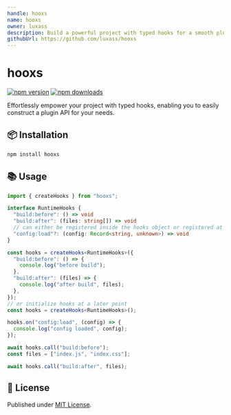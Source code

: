 ```yaml
---
handle: hooxs
name: hooxs
owner: luxass
description: Build a powerful project with typed hooks for a smooth plugin API. ✨
githubUrl: https://github.com/luxass/hooxs
---
```


# hooxs

[![npm version][npm-version-src]][npm-version-href]
[![npm downloads][npm-downloads-src]][npm-downloads-href]

Effortlessly empower your project with typed hooks, enabling you to easily construct a plugin API for your needs.

## 📦 Installation

```sh
npm install hooxs
```

## 📚 Usage

```ts
import { createHooks } from "hooxs";

interface RuntimeHooks {
  "build:before": () => void
  "build:after": (files: string[]) => void
  // can either be registered inside the hooks object or registered at a later point
  "config:load"?: (config: Record<string, unknown>) => void
}

const hooks = createHooks<RuntimeHooks>({
  "build:before": () => {
    console.log("before build");
  },
  "build:after": (files) => {
    console.log("after build", files);
  },
});
// or initialize hooks at a later point
const hooks = createHooks<RuntimeHooks>();

hooks.on("config:load", (config) => {
  console.log("config loaded", config);
});

await hooks.call("build:before");
const files = ["index.js", "index.css"];

await hooks.call("build:after", files);
```

## 📄 License

Published under [MIT License](https://github.com/luxass/hooxs/blob/main/LICENSE).

<!-- Badges -->

[npm-version-src]: https://img.shields.io/npm/v/hooxs?style=flat&colorA=18181B&colorB=4169E1
[npm-version-href]: https://npmjs.com/package/hooxs
[npm-downloads-src]: https://img.shields.io/npm/dm/hooxs?style=flat&colorA=18181B&colorB=4169E1
[npm-downloads-href]: https://npmjs.com/package/hooxs
